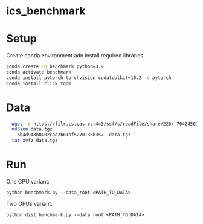 # ics_benchmark


# Setup 

Create conda environment adn install required libraries.

```sh
conda create -n benchmark python=3.9
conda activate benchmark
conda install pytorch torchvision cudatoolkit=10.2 -c pytorch 
conda install click tqdm
```

# Data 
```sh
  wget -c https://filr.cs.cas.cz:443/ssf/s/readFile/share/226/-7042450145272094661/publicLink/data.tgz
  md5sum data.tgz
    6b4d948b0402caa2b61af5270138b357  data.tgz
  tar xvfz data.tgz 
```

# Run

One GPU variant: 
```
python benchmark.py --data_root <PATH_TO_DATA> 
```

Two GPUs variant:
```
python dist_benchmark.py --data_root <PATH_TO_DATA>
```
